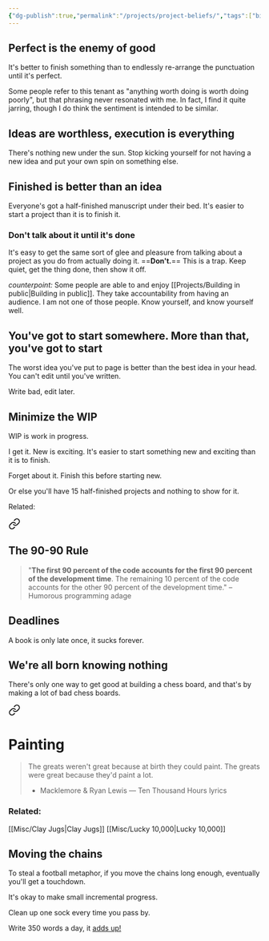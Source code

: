 ```yaml
---
{"dg-publish":true,"permalink":"/projects/project-beliefs/","tags":["bio","advice","projects","writing"],"noteIcon":""}
---
```



## Perfect is the enemy of good

It's better to finish something than to endlessly re-arrange the punctuation until it's perfect.

Some people refer to this tenant as "anything worth doing is worth doing poorly", but that phrasing never resonated with me. In fact, I find it quite jarring, though I do think the sentiment is intended to be similar.


## Ideas are worthless, execution is everything

There's nothing new under the sun. Stop kicking yourself for not having a new idea and put your own spin on something else.


## Finished is better than an idea

Everyone's got a half-finished manuscript under their bed. It's easier to start a project than it is to finish it.

### Don't talk about it until it's done

It's easy to get the same sort of glee and pleasure from talking about a project as you do from actually doing it. ==**Don't.**== This is a trap. Keep quiet, get the thing done, then show it off. 

*counterpoint:* Some people are able to and enjoy [[Projects/Building in public\|Building in public]]. They take accountability from having an audience. I am not one of those people. Know yourself, and know yourself well.


## You've got to start somewhere. More than that, you've got to start

The worst idea you've put to page is better than the best idea in your head. You can't edit until you've written. 

Write bad, edit later. 


## Minimize the WIP

WIP is work in progress. 

I get it. New is exciting. It's easier to start something new and exciting than it is to finish. 

Forget about it. Finish this before starting new.

Or else you'll have 15 half-finished projects and nothing to show for it.

Related: 
<div class="transclusion internal-embed is-loaded"><a class="markdown-embed-link" href="/reading-and-writing/quotes/#the-90-90-rule" aria-label="Open link"><svg xmlns="http://www.w3.org/2000/svg" width="24" height="24" viewBox="0 0 24 24" fill="none" stroke="currentColor" stroke-width="2" stroke-linecap="round" stroke-linejoin="round" class="svg-icon lucide-link"><path d="M10 13a5 5 0 0 0 7.54.54l3-3a5 5 0 0 0-7.07-7.07l-1.72 1.71"></path><path d="M14 11a5 5 0 0 0-7.54-.54l-3 3a5 5 0 0 0 7.07 7.07l1.71-1.71"></path></svg></a><div class="markdown-embed">



## The 90-90 Rule

> "**The first 90 percent of the code accounts for the first 90 percent of the development time**. The remaining 10 percent of the code accounts for the other 90 percent of the development time."
>  – Humorous programming adage



</div></div>


## Deadlines

A book is only late once, it sucks forever.


## We're all born knowing nothing

There's only one way to get good at building a chess board, and that's by making a lot of bad chess boards.


<div class="transclusion internal-embed is-loaded"><a class="markdown-embed-link" href="/reading-and-writing/quotes/#painting" aria-label="Open link"><svg xmlns="http://www.w3.org/2000/svg" width="24" height="24" viewBox="0 0 24 24" fill="none" stroke="currentColor" stroke-width="2" stroke-linecap="round" stroke-linejoin="round" class="svg-icon lucide-link"><path d="M10 13a5 5 0 0 0 7.54.54l3-3a5 5 0 0 0-7.07-7.07l-1.72 1.71"></path><path d="M14 11a5 5 0 0 0-7.54-.54l-3 3a5 5 0 0 0 7.07 7.07l1.71-1.71"></path></svg></a><div class="markdown-embed">



# Painting

> The greats weren't great because at birth they could paint. The greats were great because they'd paint a lot.
> - Macklemore & Ryan Lewis — Ten Thousand Hours lyrics


</div></div>


### Related:

[[Misc/Clay Jugs\|Clay Jugs]]
[[Misc/Lucky 10,000\|Lucky 10,000]]


## Moving the chains

To steal a football metaphor, if you move the chains long enough, eventually you'll get a touchdown. 

It's okay to make small incremental progress.

Clean up one sock every time you pass by. 

Write 350 words a day, it <u>adds up!</u>